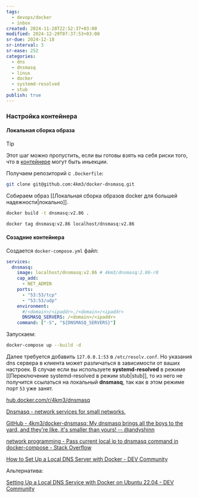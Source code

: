 ```yaml
---
tags:
  - devops/docker
  - inbox
created: 2024-11-28T22:52:37+03:00
modified: 2024-12-29T07:37:53+03:00
sr-due: 2024-12-18
sr-interval: 3
sr-ease: 252
categories:
  - dns
  - dnsmasq
  - linux
  - docker
  - systemd-resolved
  - stub
publish: true
---
```

### Настройка контейнера

#### Локальная сборка образа

> [!tip] 
> Этот шаг можно пропустить, если вы готовы взять на себя риски того, что в [контейнере](https://hub.docker.com/r/4km3/dnsmasq) могут быть иньекции.

Получаем репозиторий с `.Dockerfile`:

```sh
git clone git@github.com:4km3/docker-dnsmasq.git
```

Собираем образ [[Локальная сборка образов docker для большей надежности|локально]].

```sh
docker build -t dnsmasq:v2.86 .
```

```sh
docker tag dnsmasq:v2.86 localhost/dnsmasq:v2.86
```

#### Созадние контейнера

Создается `docker-compose.yml` файл:

```yml title:docker-compose.yml ln:true
services:
  dnsmasq:
    image: localhost/dnsmasq:v2.86 # 4km3/dnsmasq:2.86-r0
    cap_add:
      - NET_ADMIN
    ports:
      - "53:53/tcp"
      - "53:53/udp"
    environment:
      #/<domain>/<ipaddr>,/<domain>/<ipaddr>
      DNSMASQ_SERVERS: /<domain>/<ipaddr>
    command: ["-S", "${DNSMASQ_SERVERS}"]
```

Запускаем:

```sh
docker-compose up --build -d
```

Далее требуется добавить `127.0.0.1:53` в `/etc/resolv.conf`. Но указания  dns сервера в клиента может различаться в зависимости от ваших настроек. В случае если вы используете **systemd-resolved**  в режиме [[Переключение systemd-resolved в режим stub|stub]], то из него не получится ссылаться на локальный **dnsmasq**, так как в этом режиме порт `53` уже занят.


[hub.docker.com/r/4km3/dnsmasq](https://hub.docker.com/r/4km3/dnsmasq)

[Dnsmasq - network services for small networks.](https://thekelleys.org.uk/dnsmasq/doc.html)

[GitHub - 4km3/docker-dnsmasq: My dnsmasq brings all the boys to the yard, and they're like, it's smaller than yours! -- @andyshinn](https://github.com/4km3/docker-dnsmasq)

[network programming - Pass current local ip to dnsmasq command in docker-compose - Stack Overflow](https://stackoverflow.com/questions/56816042/pass-current-local-ip-to-dnsmasq-command-in-docker-compose)

[How to Set Up a Local DNS Server with Docker - DEV Community](https://dev.to/victoramit/how-to-set-up-a-local-dns-server-with-docker-280n)

Альтернатива:

[Setting Up a Local DNS Service with Docker on Ubuntu 22.04 - DEV Community](https://dev.to/mich0w0h/setting-up-a-local-dns-service-with-docker-on-ubuntu-2204-290i)




